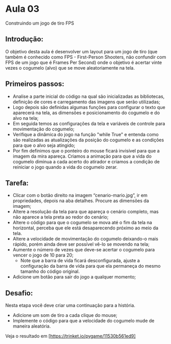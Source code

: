 # Aula 03

Construindo um jogo de tiro FPS

## Introdução: 

O objetivo desta aula é desenvolver um layout para um jogo de tiro (que também é conhecido como FPS - First-Person Shooters, não confundir com FPS de um jogo que é Frames Per Second) onde o objetivo é acertar vinte vezes o cogumelo (alvo) que se move aleatoriamente na tela.

## Primeiros passos: 

  * Analise a parte inicial do código na qual são inicializadas as bibliotecas, definição de cores e carregamento das imagens que serão utilizadas;
  * Logo depois são definidas algumas funções para configurar o texto que aparecerá na tela, as dimensões e posicionamento do cogumelo e do alvo na tela;
  * Em seguida temos as configurações da tela e variáveis de controle para movimentação do cogumelo;
  * Verifique a dinâmica do jogo na função "while True" e entenda como são realizadas as atualizações da posição do cogumelo e as condições para que o alvo seja atingido;
  * Por fim definimos que o ponteiro do mouse ficará invisível para que a imagem da mira apareça. Criamos a animação para que a vida do cogumelo diminua a cada acerto do atirador e criamos a condição de reiniciar o jogo quando a vida do cogumelo zerar.

## Tarefa:

  * Clicar com o botão direito na imagem “cenario-mario.jpg”, ir em propriedades, depois na aba detalhes. Procure as dimensões da imagem;
  * Altere a resolução da tela para que apareça o cenário completo, mas não aparece a tela preta ao redor do cenário;
  * Altere o código para que o cogumelo se mova até o fim da tela na horizontal, perceba que ele está desaparecendo próximo ao meio da tela.
  * Altere a velocidade de movimentação do cogumelo deixando-o mais rápido, porém ainda deve ser possível vê-lo se movendo na tela;
  * Aumente o número de vezes que deve-se acertar o cogumelo para vencer o jogo de 10 para 20;
      * Note que a barra de vida ficará desconfigurada, ajuste a configuração da barra de vida para que ela permaneça do mesmo tamanho do código original.
  * Adicione um botão para sair do jogo a qualquer momento;

## Desafio:

Nesta etapa você deve criar uma continuação para a história.

* Adicione um som de tiro a cada clique do mouse;
* Implemente o código para que a velocidade do cogumelo mude de maneira aleatória.


Veja o resultado em [https://trinket.io/pygame/11530b561ed9]
